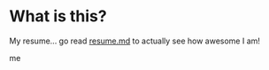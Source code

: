 # What is this?

My resume... go read [resume.md](https://github.com/serialhex/Resume/blob/master/resume.md) to actually see how awesome I am!  
  
me